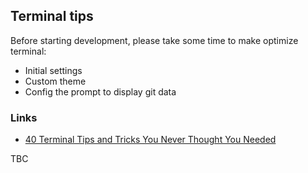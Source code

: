 ## Terminal tips

Before starting development, please take some time to make optimize terminal:

- Initial settings
- Custom theme
- Config the prompt to display git data

### Links

- [40 Terminal Tips and Tricks You Never Thought You Needed](http://computers.tutsplus.com/tutorials/40-terminal-tips-and-tricks-you-never-thought-you-needed--mac-51192)

TBC
